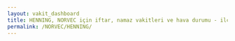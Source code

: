 ```yaml
---
layout: vakit_dashboard
title: HENNING, NORVEC için iftar, namaz vakitleri ve hava durumu - ilçe/eyalet seç
permalink: /NORVEC/HENNING/
---
```


<script type="text/javascript">
  var GLOBAL_COUNTRY = 'NORVEC';
  var GLOBAL_CITY = 'HENNING';
  var GLOBAL_STATE = '';
  var lat = 72;
  var lon = 21;
</script>
